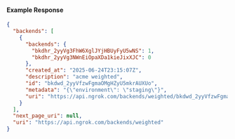 <!-- Code generated for API Clients. DO NOT EDIT. -->

#### Example Response

```json
{
  "backends": [
    {
      "backends": {
        "bkdhr_2yyVg3FhW6XglJYjHBUyFyU5wNS": 1,
        "bkdhr_2yyVg3NWnEiOpaXDa1kieJixXJC": 0
      },
      "created_at": "2025-06-24T23:15:07Z",
      "description": "acme weighted",
      "id": "bkdwd_2yyVfzwFgmaOMgHZyU5mkrAUXUo",
      "metadata": "{\"environment\": \"staging\"}",
      "uri": "https://api.ngrok.com/backends/weighted/bkdwd_2yyVfzwFgmaOMgHZyU5mkrAUXUo"
    }
  ],
  "next_page_uri": null,
  "uri": "https://api.ngrok.com/backends/weighted"
}
```
